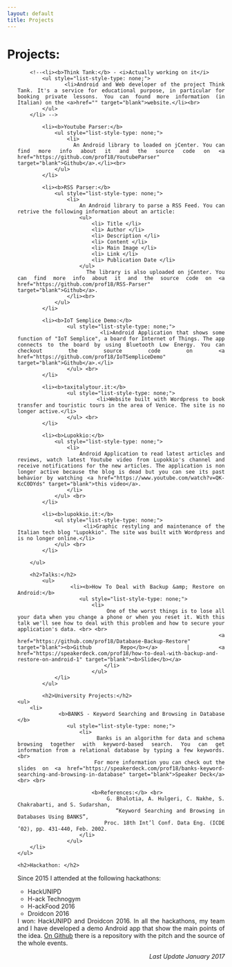 ```yaml
---
layout: default
title: Projects
---
```


<div class="post" align="justify">
	<h1 class="pageTitle">Projects:</h1>
		<ul>

		<!--<li><b>Think Tank:</b> - <i>Actually working on it</i>
			<ul style="list-style-type: none;">
				<li>Android and Web developer of the project Think Tank. It's a service for educational purpose, in particular for booking private lessons. You can found more information (in Italian) on the <a>href="" target="blank">website.</li><br>
			</ul>
		</li> -->

			<li><b>Youtube Parser:</b>
				<ul style="list-style-type: none;">
					<li>
					An Android library to loaded on jCenter. You can find more info about it and the source code on <a href="https://github.com/prof18/YoutubeParser" target="blank">Github</a>.</li><br>
				</ul>
			</li>

			<li><b>RSS Parser:</b>
				<ul style="list-style-type: none;">
					<li>
						An Android library to parse a RSS Feed. You can retrive the following information about an article:
						<ul>
							<li> Title </li>
							<li> Author </li>
							<li> Description </li>
							<li> Content </li>
							<li> Main Image </li>
							<li> Link </li>
							<li> Publication Date </li>
						</ul>
						The library is also uploaded on jCenter. You can find more info about it and the source code on <a href="https://github.com/prof18/RSS-Parser" target="blank">Github</a>.
					</li><br>
				</ul>
			</li>

			<li><b>IoT Semplice Demo:</b>
			 		<ul style="list-style-type: none;">
						<li>Android Application that shows some function of "IoT Semplice", a board for Internet of Things. The app connects to the board by using Bluetooth Low Energy. You can checkout the source code on <a href="https://github.com/prof18/IoTSempliceDemo" target="blank">Github</a>.</li>
					</ul> <br>
			</li>

			<li><b>taxitalytour.it:</b>
			 		<ul style="list-style-type: none;">
						<li>Website built with Wordpress to book transfer and touristic tours in the area of Venice. The site is no longer active.</li>
					</ul> <br>
			</li>

			<li><b>Lupokkio:</b>
				<ul style="list-style-type: none;">
					<li>
						Android Application to read latest articles and reviews, watch latest Youtube video from Lupokkio's channel and receive notifications for the new articles. The application is non longer active because the blog is dead but you can see its past behavior by watching <a href="https://www.youtube.com/watch?v=QK-KcC0DYds" target="blank">this video</a>.
					</li>
				</ul> <br>
			</li>

			<li><b>lupokkio.it:</b>
		 		<ul style="list-style-type: none;">
					<li>Graphic restyling and maintenance of the Italian tech blog "Lupokkio". The site was built with Wordpress and is no longer online.</li>
				</ul> <br>
			</li>						

		</ul>

		<h2>Talks:</h2>
			<ul>
				<li><b>How To Deal with Backup &amp; Restore on Android:</b>
						<ul style="list-style-type: none;">
							<li>
								One of the worst things is to lose all your data when you change a phone or when you reset it. With this talk we'll see how to deal with this problem and how to secure your application's data. <br> <br>
							<a href="https://github.com/prof18/Database-Backup-Restore" target="blank"><b>Github Repo</b></a> | <a href="https://speakerdeck.com/prof18/how-to-deal-with-backup-and-restore-on-android-1" target="blank"><b>Slide</b></a>
								</li>
							</ul>
				</li>
			</ul>

			<h2>University Projects:</h2>
	<ul>
		<li>
				<b>BANKS - Keyword Searching and Browsing in Database </b>
					<ul style="list-style-type: none;">
						<li>
							Banks is an algorithm for data and schema browsing together with keyword-based search. You can get information from a relational database by typing a few keywords. <br>
							For more information you can check out the slides on <a href="https://speakerdeck.com/prof18/banks-keyword-searching-and-browsing-in-database" target="blank">Speaker Deck</a> <br> <br>

							<b>References:</b> <br>
							G. Bhalotia, A. Hulgeri, C. Nakhe, S. Chakrabarti, and S. Sudarshan,
							“Keyword Searching and Browsing in Databases Using BANKS”,
							Proc. 18th Int’l Conf. Data Eng. (ICDE ’02), pp. 431-440, Feb. 2002.
						</li>
					</ul>
		</li>
	</ul>

	<h2>Hackathon: </h2>
<p> Since 2015 I attended at the following hackathons:
 <ul>
	 <li>HackUNIPD</li>
	 <li>H-ack Technogym </li>
	 <li>H-ackFood 2016 </li>
	 <li>Droidcon 2016 </li>
 </ul>
 I won: HackUNIPD and Droidcon 2016.
 In all the hackathons, my team and I have developed a demo Android app that show the main points of the idea. <a href="https://github.com/prof18/Hackathon" target="blank">On Github</a> there is a repository with the pitch and the source of the whole events.
</p>
</div>

<div style="text-align: right"> <i>Last Update January 2017</i> </div>
